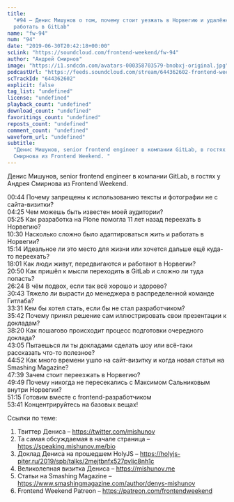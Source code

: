 ```yaml
---
title:
  "#94 – Денис Мишунов о том, почему стоит уезжать в Норвегию и удалённо
  работать в GitLab"
name: "fw-94"
num: "94"
date: "2019-06-30T20:42:18+00:00"
scLink: "https://soundcloud.com/frontend-weekend/fw-94"
author: "Андрей Смирнов"
image: "https://i1.sndcdn.com/avatars-000358703579-bnobxj-original.jpg"
podcastUrl: "https://feeds.soundcloud.com/stream/644362602-frontend-weekend-fw-94.m4a"
scTrackId: "644362602"
explicit: false
tag_list: "undefined"
license: "undefined"
playback_count: "undefined"
download_count: "undefined"
favoritings_count: "undefined"
reposts_count: "undefined"
comment_count: "undefined"
waveform_url: "undefined"
subtitle:
  "Денис Мишунов, senior frontend engineer в компании GitLab, в гостях у Андрея
  Смирнова из Frontend Weekend. "
---
```


Денис Мишунов, senior frontend engineer в компании GitLab, в гостях у Андрея
Смирнова из Frontend Weekend.

<timecode sec="44">00:44</timecode> Почему запрещены к использованию тексты и
фотографии не с сайта-визитки? <br><timecode sec="265">04:25</timecode> Чем
можешь быть известен моей аудитории? <br><timecode sec="325">05:25</timecode>
Как разработка на Plone помогла 11 лет назад переехать в Норвегию?
<br><timecode sec="630">10:30</timecode> Насколько сложно было адаптироваться
жить и работать в Норвегии? <br><timecode sec="914">15:14</timecode> Идеальное
ли это место для жизни или хочется дальше ещё куда-то переехать?
<br><timecode sec="1081">18:01</timecode> Как люди живут, передвигаются и
работают в Норвегии? <br><timecode sec="1250">20:50</timecode> Как пришёл к
мысли переходить в GitLab и сложно ли туда попасть?
<br><timecode sec="1584">26:24</timecode> В чём подвох, если так всё хорошо и
здорово? <br><timecode sec="1843">30:43</timecode> Тяжело ли вырасти до
менеджера в распределенной команде Гитлаба?
<br><timecode sec="2011">33:31</timecode> Кем бы хотел стать, если бы не стал
разработчиком? <br><timecode sec="2142">35:42</timecode> Почему принял решение
сам иллюстрировать свои презентации к докладам?
<br><timecode sec="2300">38:20</timecode> Как пошагово происходит процесс
подготовки очередного доклада? <br><timecode sec="2585">43:05</timecode>
Пытаешься ли ты докладами сделать шоу или всё-таки рассказать что-то полезное?
<br><timecode sec="2692">44:52</timecode> Как много времени ушло на сайт-визитку
и когда новая статья на Smashing Magazine?
<br><timecode sec="2859">47:39</timecode> Зачем стоит переезжать в Норвегию?
<br><timecode sec="2989">49:49</timecode> Почему никогда не пересекались с
Максимом Сальниковым внутри Норвегии? <br><timecode sec="3075">51:15</timecode>
Готовим вместе с frontend-разработчиком
<br><timecode sec="3221">53:41</timecode> Концентрируйтесь на базовых вещах!

Ссылки по теме:

1. Твиттер Дениса – <https://twitter.com/mishunov>
2. Та самая обсуждаемая в начале страница – <https://speaking.mishunov.me/bio>
3. Доклад Дениса на прошедшем HolyJS –
   <https://holyjs-piter.ru/2019/spb/talks/2mejtbnfx527pvlic8nh1c>
4. Великолепная визитка Дениса – <https://mishunov.me>
5. Статьи на Smashing Magazine –
   <https://www.smashingmagazine.com/author/denys-mishunov>
6. Frontend Weekend Patreon – <https://patreon.com/frontendweekend>
